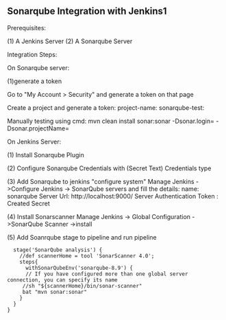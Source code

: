
Sonarqube Integration with Jenkins1
----------------------------------------------------
Prerequisites:

(1) A Jenkins Server
(2) A Sonarqube Server

Integration Steps:

On Sonarqube server:

(1)generate a token 

Go to "My Account > Security" and generate a token on that page

Create a project and generate a token:
project-name:<project-name>
sonarqube-test: <token>

Manually testing using cmd: 
    mvn clean install  sonar:sonar -Dsonar.login=<token> -Dsonar.projectName=<project-name>

On Jenkins Server:

(1) Install Sonarqube Plugin

  (2) Configure Sonarqube Credentials with (Secret Text) Credentials type

(3) Add Sonarqube to jenkins "configure system"
	Manage Jenkins ->Configure Jenkins -> SonarQube servers and fill the details:
	name: sonarqube
	Server Url: http://localhost:9000/
	Server Authentication Token : Created Secret
  
(4) Install Sonarscanner
	Manage Jenkins -> Global Configuration ->SonarQube Scanner ->install

(5) Add Soanrqube stage to pipeline and run pipeline
	
	  stage('SonarQube analysis') {
        //def scannerHome = tool 'SonarScanner 4.0';
        steps{
          withSonarQubeEnv('sonarqube-8.9') { 
          // If you have configured more than one global server connection, you can specify its name
         //sh "${scannerHome}/bin/sonar-scanner"
         bat "mvn sonar:sonar"
        }
      }
    }
       
